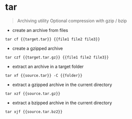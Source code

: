 # tar

> Archiving utility
> Optional compression with gzip / bzip

- create an archive from files

`tar cf {{target.tar}} {{file1 file2 file3}}`

- create a gzipped archive

`tar czf {{target.tar.gz}} {{file1 file2 file3}}`

- extract an archive in a target folder

`tar xf {{source.tar}} -C {{folder}}`

- extract a gzipped archive in the current directory

`tar xzf {{source.tar.gz}}`

- extract a bzipped archive in the current directory

`tar xjf {{source.tar.bz2}}`
